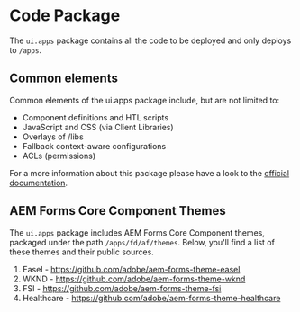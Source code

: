 # Code Package

The `ui.apps` package contains all the code to be deployed and only deploys to `/apps`.

## Common elements
Common elements of the ui.apps package include, but are not limited to:

* Component definitions and HTL scripts
* JavaScript and CSS (via Client Libraries)
* Overlays of /libs
* Fallback context-aware configurations
* ACLs (permissions)

For a more information about this package please have a look to the [official documentation](https://experienceleague.adobe.com/docs/experience-manager-cloud-service/content/implementing/developing/aem-project-content-package-structure.html?lang=en#code-packages-%2F-osgi-bundles).

## AEM Forms Core Component Themes

The `ui.apps` package includes AEM Forms Core Component themes, packaged under the path `/apps/fd/af/themes`. Below, you'll find a list of these themes and their public sources.

1. Easel - https://github.com/adobe/aem-forms-theme-easel
2. WKND - https://github.com/adobe/aem-forms-theme-wknd
3. FSI - https://github.com/adobe/aem-forms-theme-fsi
4. Healthcare - https://github.com/adobe/aem-forms-theme-healthcare